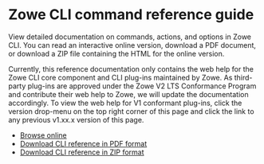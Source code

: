 # Zowe CLI command reference guide

View detailed documentation on commands, actions, and options in Zowe CLI. You can read an interactive online version, download a PDF document, or download a ZIP file containing the HTML for the online version.

Currently, this reference documentation only contains the web help for 
the Zowe CLI core component and CLI plug-ins maintained by Zowe. As third-party plug-ins are approved under the Zowe V2 LTS Conformance Program and contribute their web help to Zowe, we will update the documentation accordingly. To view the web help for V1 conformant plug-ins, click the version drop-menu on the top right corner of this page and click the link to any previous v1.xx.x version of this page.

- <a href="/v2.15.x/web_help/index.html" target="_blank">Browse online</a>
- <a href="/v2.15.x/CLIReference_Zowe.pdf" target="_blank">Download CLI reference in PDF format</a>
- <a href="/v2.15.x/zowe_web_help.zip" target="_blank">Download CLI reference in ZIP format</a>
